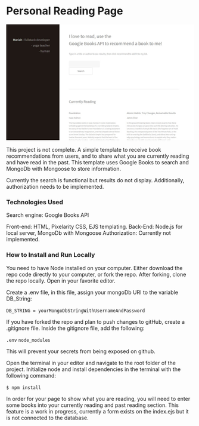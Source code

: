 # Personal Reading Page

![A preview image of the end UI.](https://github.com/mariahlaqua/reading-page/blob/main/public/images/screenshot.jpg?raw=true)

This project is not complete. A simple template to receive book recommendations from users, and to share what you are currently reading and have read in the past. This template uses Google Books to search and MongoDb with Mongoose to store information.

Currently the search is functional but results do not display. Additionally, authorization needs to be implemented.

### Technologies Used

Search engine: Google Books API

Front-end: HTML, Pixelarity CSS, EJS templating.
Back-End: Node.js for local server, MongoDb with Mongoose
Authorization: Currently not implemented.

### How to Install and Run Locally

You need to have Node installed on your computer. Either download the repo code directly to your computer, or fork the repo. After forking, clone the repo locally. Open in your favorite editor.

Create a .env file, in this file, assign your mongoDb URI to the variable DB_String:

```DB_STRING = yourMongoDbStringWithUsernameAndPassword```

If you have forked the repo and plan to push changes to gitHub, create a .gitignore file. Inside the gitignore file, add the following:

```.env```
```node_modules```

This will prevent your secrets from being exposed on github.

Open the terminal in your editor and navigate to the root folder of the project. Initialize node and install dependencies in the terminal with the following command:

```$ npm install```

In order for your page to show what you are reading, you will need to enter some books into your currently reading and past reading section. This feature is a work in progress, currently a form exists on the index.ejs but it is not connected to the database.

